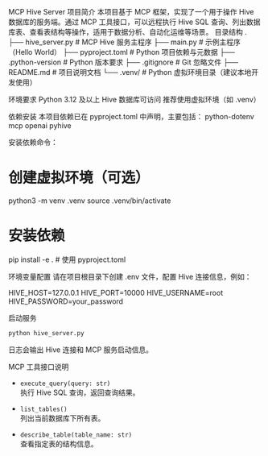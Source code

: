 MCP Hive Server
项目简介
本项目基于 MCP 框架，实现了一个用于操作 Hive 数据库的服务端。通过 MCP 工具接口，可以远程执行 Hive SQL 查询、列出数据库表、查看表结构等操作，适用于数据分析、自动化运维等场景。
目录结构
.
├── hive_server.py      # MCP Hive 服务主程序
├── main.py             # 示例主程序（Hello World）
├── pyproject.toml      # Python 项目依赖与元数据
├── .python-version     # Python 版本要求
├── .gitignore          # Git 忽略文件
├── README.md           # 项目说明文档
└── .venv/              # Python 虚拟环境目录（建议本地开发使用）

环境要求
Python 3.12 及以上
Hive 数据库可访问
推荐使用虚拟环境（如 .venv）

依赖安装
本项目依赖已在 pyproject.toml 中声明，主要包括：
python-dotenv
mcp
openai
pyhive

安装依赖命令：

# 创建虚拟环境（可选）
python3 -m venv .venv
source .venv/bin/activate

# 安装依赖
pip install -e .  # 使用 pyproject.toml

环境变量配置
请在项目根目录下创建 .env 文件，配置 Hive 连接信息，例如：

HIVE_HOST=127.0.0.1
HIVE_PORT=10000
HIVE_USERNAME=root
HIVE_PASSWORD=your_password

启动服务

```bash
python hive_server.py
```

日志会输出 Hive 连接和 MCP 服务启动信息。

MCP 工具接口说明

- `execute_query(query: str)`  
  执行 Hive SQL 查询，返回查询结果。

- `list_tables()`  
  列出当前数据库下所有表。

- `describe_table(table_name: str)`  
  查看指定表的结构信息。







